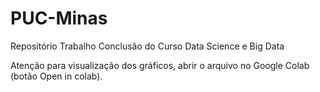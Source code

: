 # PUC-Minas
Repositório Trabalho Conclusão do Curso Data Science e Big Data

Atenção para visualização dos gráficos, abrir o arquivo no Google Colab (botão Open in colab).
